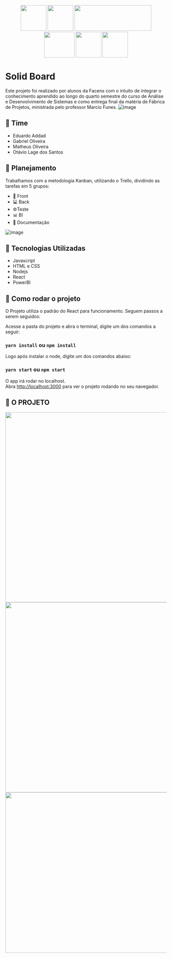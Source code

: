 <p align="center">
  <img width="80" height="80" src="https://user-images.githubusercontent.com/63686965/144715482-8bf48753-dc73-4256-8888-e4d426c61306.png">
  <img width="80" height="80" src="https://user-images.githubusercontent.com/63686965/144730263-ce286101-ff8b-43ae-8ae4-9e34ffca342a.png">
  <img width="240" height="80" src="https://user-images.githubusercontent.com/63686965/144730198-5beca268-1bd0-4bf9-9181-a0016ea3d794.png">
  <img width="95" height="80" src="https://user-images.githubusercontent.com/63686965/144730300-2487e01a-ae72-4e76-9597-feaf12140e27.png">
  <img width="80" height="80" src="https://user-images.githubusercontent.com/63686965/144729989-e3c262e4-7f93-425a-a734-2e799f3509bc.png">
  <img width="80" height="80" src="https://user-images.githubusercontent.com/63686965/144715482-8bf48753-dc73-4256-8888-e4d426c61306.png">
</p>

# Solid Board
Este projeto foi realizado por alunos da Facens com o intuito de integrar o conhecimento aprendido ao longo do quarto semestre do curso de Análise e Desenvolvimento de Sistemas e como entrega final da matéria de Fábrica de Projetos, ministrada pelo professor Marcio Funes.
![image](https://user-images.githubusercontent.com/63686965/144715154-dc7458f1-10b9-4627-ab07-98881eb73b68.png)

## :metal: Time
- Eduardo Addad
- Gabriel Oliveira
- Matheus Oliveira
- Otávio Lage dos Santos

## :date: Planejamento
Trabalhamos com a metodologia Kanban, utilizando o Trello, dividindo as tarefas em 5 grupos:
- 🎨 Front
- 💻 Back
- ⚙️Teste
- 📊 BI
- 📔 Documentação

![image](https://user-images.githubusercontent.com/63686965/144714848-2b677af1-9a45-41b3-a210-8ec073ab8d59.png)


## :date: Tecnologias Utilizadas
- Javascript
- HTML e CSS
- Nodejs
- React
- PowerBI

## 🔨 Como rodar o projeto

O Projeto utiliza o padrão do React para funcionamento. Seguem passos a serem seguidos:

Acesse a pasta do projeto e abra o terminal, digite um dos comandos a seguir:
### `yarn install` ou `npm install`

Logo após instalar o node, digite um dos comandos abaixo:
### `yarn start` ou `npm start`

O app irá rodar no localhost.\
Abra [http://localhost:3000](http://localhost:3000) para ver o projeto rodando no seu navegador.

## 🏁 O PROJETO
<img width="958,3" height="592" src="https://user-images.githubusercontent.com/63686965/144731108-e8ac3cc8-75a2-4a41-95bf-336e283063a2.png">
<img width="958,3" height="592" src="https://user-images.githubusercontent.com/63686965/144731179-51a0240b-ca12-4070-9056-7a391b6a09e8.png">
<img width="958,3" height="500" src="https://user-images.githubusercontent.com/63686965/144731216-5a3dec76-7de1-47da-bf7d-bf801b64bae3.png">
